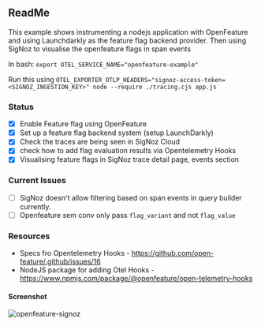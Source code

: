 ## ReadMe

This example shows instrumenting a nodejs application with OpenFeature and using Launchdarkly as the feature flag backend provider. Then using SigNoz to visualise the openfeature flags in span events

In bash:
`export OTEL_SERVICE_NAME="openfeature-example"`

Run this using 
`OTEL_EXPORTER_OTLP_HEADERS="signoz-access-token=<SIGNOZ_INGESTION_KEY>" node --require ./tracing.cjs app.js`

### Status

- [x] Enable Feature flag using OpenFeature
- [x] Set up a feature flag backend system (setup LaunchDarkly)
- [x] Check the traces are being seen in SigNoz Cloud
- [x] check how to add flag evaluation results via Opentelemetry Hooks
- [x] Visualising feature flags in SigNoz trace detail page, events section

### Current Issues
- [ ] SigNoz doesn't allow filtering based on span events in query builder currently.
- [ ] Openfeature sem conv only pass `flag_variant` and not `flag_value`

### Resources
- Specs fro Opentelemetry Hooks - https://github.com/open-feature/.github/issues/16
- NodeJS package for adding Otel Hooks - https://www.npmjs.com/package/@openfeature/open-telemetry-hooks

#### Screenshot

![openfeature-signoz](https://github.com/user-attachments/assets/c8315545-998f-40ec-a6fe-8dea392af9ac)

